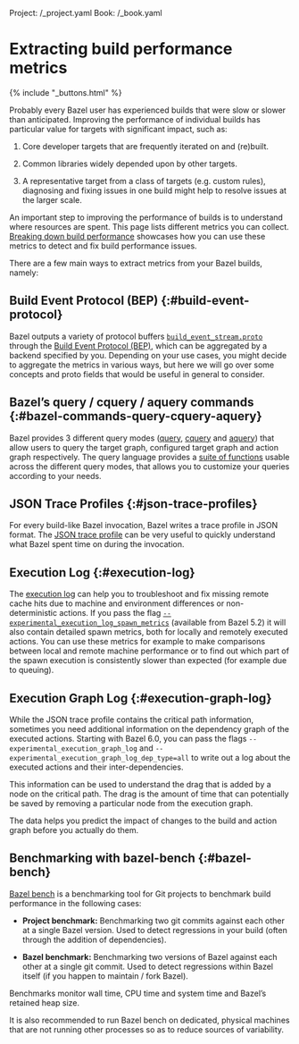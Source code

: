 Project: /_project.yaml
Book: /_book.yaml

# Extracting build performance metrics

{% include "_buttons.html" %}

Probably every Bazel user has experienced builds that were slow or slower than
anticipated. Improving the performance of individual builds has particular value
for targets with significant impact, such as:

1. Core developer targets that are frequently iterated on and (re)built.

2. Common libraries widely depended upon by other targets.

3. A representative target from a class of targets (e.g. custom rules),
  diagnosing and fixing issues in one build might help to resolve issues at the
  larger scale.

An important step to improving the performance of builds is to understand where
resources are spent. This page lists different metrics you can collect.
[Breaking down build performance](/configure/build-performance-breakdown) showcases
how you can use these metrics to detect and fix build performance issues.

There are a few main ways to extract metrics from your Bazel builds, namely:

## Build Event Protocol (BEP) {:#build-event-protocol}

Bazel outputs a variety of protocol buffers
[`build_event_stream.proto`](https://github.com/bazelbuild/bazel/blob/master/src/main/java/com/google/devtools/build/lib/buildeventstream/proto/build_event_stream.proto)
through the [Build Event Protocol (BEP)](/remote/bep), which
can be aggregated by a backend specified by you. Depending on your use cases,
you might decide to aggregate the metrics in various ways, but here we will go
over some concepts and proto fields that would be useful in general to consider.

## Bazel’s query / cquery / aquery commands {:#bazel-commands-query-cquery-aquery}

Bazel provides 3 different query modes ([query](/query/quickstart),
[cquery](/query/cquery) and [aquery](/query/aquery)) that allow users
to query the target graph, configured target graph and action graph
respectively. The query language provides a
[suite of functions](/query/language#functions) usable across the different
query modes, that allows you to customize your queries according to your needs.

## JSON Trace Profiles {:#json-trace-profiles}

For every build-like Bazel invocation, Bazel writes a trace profile in JSON
format. The [JSON trace profile](/configure/json-trace-profile) can be very
useful to quickly understand what Bazel spent time on during the invocation.

## Execution Log {:#execution-log}

The [execution log](/remote/cache-remote) can help you to troubleshoot and fix
missing remote cache hits due to machine and environment differences or
non-deterministic actions. If you pass the flag
[`--experimental_execution_log_spawn_metrics`](/reference/command-line-reference#flag--experimental_execution_log_spawn_metrics)
(available from Bazel 5.2) it will also contain detailed spawn metrics, both for
locally and remotely executed actions. You can use these metrics for example to
make comparisons between local and remote machine performance or to find out
which part of the spawn execution is consistently slower than expected (for
example due to queuing).

## Execution Graph Log {:#execution-graph-log}

While the JSON trace profile contains the critical path information, sometimes
you need additional information on the dependency graph of the executed actions.
Starting with Bazel 6.0, you can pass the flags
`--experimental_execution_graph_log` and
`--experimental_execution_graph_log_dep_type=all` to write out a log about the
executed actions and their inter-dependencies.

This information can be used to understand the drag that is added by a node on
the critical path. The drag is the amount of time that can potentially be saved
by removing a particular node from the execution graph.

The data helps you predict the impact of changes to the build and action graph
before you actually do them.

## Benchmarking with bazel-bench {:#bazel-bench}

[Bazel bench](https://github.com/bazelbuild/bazel-bench) is a
benchmarking tool for Git projects to benchmark build performance in the
following cases:

* **Project benchmark:** Benchmarking two git commits against each other at a
 single Bazel version. Used to detect regressions in your build (often through
 the addition of dependencies).

* **Bazel benchmark:** Benchmarking two versions of Bazel against each other at
 a single git commit. Used to detect regressions within Bazel itself (if you
 happen to maintain / fork Bazel).

Benchmarks monitor wall time, CPU  time and system time and Bazel’s retained
heap size.

It is also recommended to run Bazel bench on dedicated, physical machines that
are not running other processes so as to reduce sources of variability.
